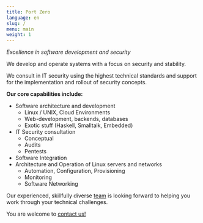 ```yaml
---
title: Port Zero
language: en
slug: /
menu: main
weight: 1
---
```


<p class="lead" style="font-style: italic;">
  Excellence in software development and security
</p>

We develop and operate systems with a focus on security and stability.

We consult in IT security using the highest technical standards and support for the implementation and rollout of security concepts.

__Our core capabilities include:__

* Software architecture and development
  - Linux / UNIX, Cloud Environments
  - Web-development, backends, databases
  - Exotic stuff (Haskell, Smalltalk, Embedded)
* IT Security consultation
  - Conceptual
  - Audits
  - Pentests
* Software Integration
* Architecture and Operation of Linux servers and networks
  - Automation, Configuration, Provisioning
  - Monitoring
  - Software Networking

Our experienced, skillfully diverse [team](/team/) is looking forward to helping you work through your technical challenges.

You are welcome to [contact us!](/contact/)
